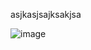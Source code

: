 asjkasjsajksakjsa


![image](https://github.com/user-attachments/assets/af18e270-8288-4dc4-a407-0b189b5d1de8)

